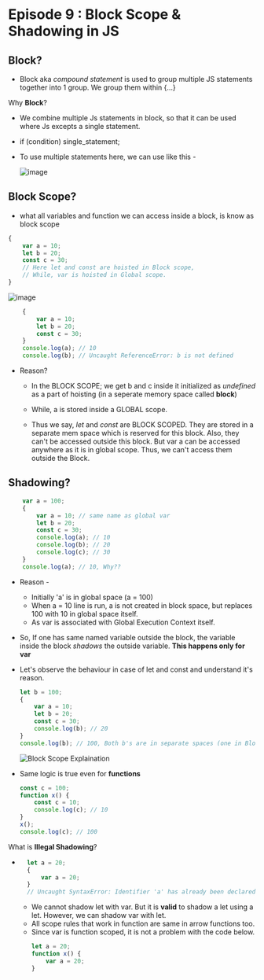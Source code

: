 # Episode 9 : Block Scope & Shadowing in JS

## Block?
* Block aka *compound statement* is used to group multiple JS statements together into 1 group. We group them within {...}

Why **Block**?
* We combine multiple Js statements in block, so that it can be used where Js excepts a single statement.
* if (condition) single_statement;
* To use multiple statements here, we can use like this - 

  ![image](https://github.com/user-attachments/assets/72d4727f-fe88-42b8-aed3-c2297d20dde6)


## Block Scope?
* what all variables and function we can access inside a block, is know as block scope
```js
{
    var a = 10;
    let b = 20;
    const c = 30;
    // Here let and const are hoisted in Block scope,
    // While, var is hoisted in Global scope.
}
```
![image](https://github.com/user-attachments/assets/a59dec32-02c2-4332-9392-e956c0a5ca76)

```js
    {
        var a = 10;
        let b = 20;
        const c = 30;
    }
    console.log(a); // 10
    console.log(b); // Uncaught ReferenceError: b is not defined
```
* Reason?
  * In the BLOCK SCOPE; we get b and c inside it initialized as *undefined* as a part of hoisting (in a seperate memory space called **block**)
  * While, a is stored inside a GLOBAL scope. 

  * Thus we say, *let* and *const* are BLOCK SCOPED. They are stored in a separate mem space which is reserved for this block. Also, they can't be accessed outside this block. But var a can be accessed anywhere as it is in global scope. Thus, we can't access them outside the Block.

## Shadowing?

```js
    var a = 100;
    {
        var a = 10; // same name as global var
        let b = 20;
        const c = 30;
        console.log(a); // 10
        console.log(b); // 20
        console.log(c); // 30 
    }
    console.log(a); // 10, Why??
```
* Reason - 
    * Initially 'a' is in global space (a = 100)
    * When a = 10 line is run, a is not created in block space, but replaces 100 with 10 in global space itself.
    * As var is associated with Global Execution Context itself.
  
* So, If one has same named variable outside the block, the variable inside the block *shadows* the outside variable. **This happens only for var**

* Let's observe the behaviour in case of let and const and understand it's reason.
    ```js
    let b = 100;
    {
        var a = 10;
        let b = 20;
        const c = 30;
        console.log(b); // 20
    }
    console.log(b); // 100, Both b's are in separate spaces (one in Block(20) and one in Script(another arbitrary mem space)(100)). Same is also true for *const* declarations.
    ```
    ![Block Scope Explaination](/assets/scope.jpg "Lexical Scope")


* Same logic is true even for **functions**
    ```js
    const c = 100;
    function x() {
        const c = 10;
        console.log(c); // 10
    }
    x();
    console.log(c); // 100
    ```

What is **Illegal Shadowing**?

* ```js
    let a = 20;
    {
        var a = 20;
    }
    // Uncaught SyntaxError: Identifier 'a' has already been declared
    ```
    * We cannot shadow let with var. But it is **valid** to shadow a let using a let. However, we can shadow var with let.
    * All scope rules that work in function are same in arrow functions too.
    * Since var is function scoped, it is not a problem with the code below.
        ```js
        let a = 20;
        function x() {
            var a = 20;
        }
        ```
